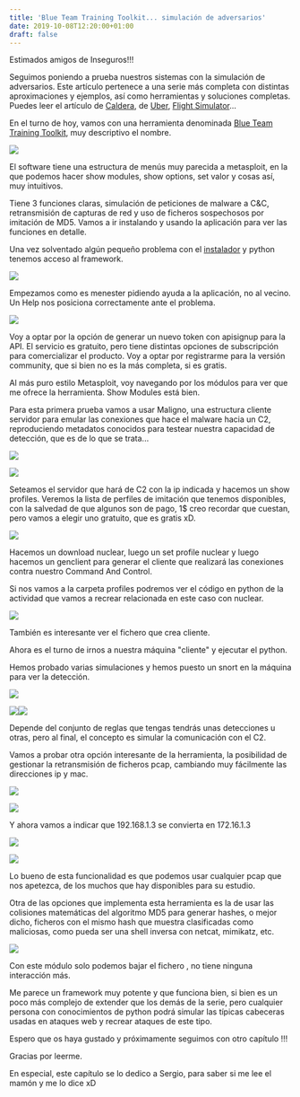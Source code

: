 ```yaml
---
title: 'Blue Team Training Toolkit... simulación de adversarios'
date: 2019-10-08T12:20:00+01:00
draft: false
---
```


Estimados amigos de Inseguros!!!  
  
Seguimos poniendo a prueba nuestros sistemas con la simulación de adversarios. Este artículo pertenece a una serie más completa con distintas aproximaciones y ejemplos, así como herramientas y soluciones completas. Puedes leer el artículo de [Caldera](http://kinomakino.blogspot.com/2019/09/caldera-simulacion-de-adversarios-golpe.html), de [Uber](http://kinomakino.blogspot.com/2019/09/uber-mettasimulacion-de-adversarios-2n.html), [Flight Simulator](http://kinomakino.blogspot.com/2019/10/simulacion-de-adversarios-flightsim-3n.html)...  
  
En el turno de hoy, vamos con una herramienta denominada [Blue Team Training Toolkit](https://www.bt3.no/features/), muy descriptivo el nombre.  
  

[![](https://1.bp.blogspot.com/-RXv22PiLPHs/XZuJ8iOqyjI/AAAAAAAAGZY/IvbER1ahMXccRecUEB9MrihwRKBBhd5RgCLcBGAsYHQ/s640/bt3_logo_reg_small.png)](https://1.bp.blogspot.com/-RXv22PiLPHs/XZuJ8iOqyjI/AAAAAAAAGZY/IvbER1ahMXccRecUEB9MrihwRKBBhd5RgCLcBGAsYHQ/s1600/bt3_logo_reg_small.png)

  
  
El software tiene una estructura de menús muy parecida a metasploit, en la que podemos hacer show modules, show options, set valor y cosas así, muy intuitivos.  
  
Tiene 3 funciones claras, simulación de peticiones de malware a C&C, retransmisión de capturas de red y uso de ficheros sospechosos por imitación de MD5. Vamos a ir instalando y usando la aplicación para ver las funciones en detalle.  
  
Una vez solventado algún pequeño problema con el [instalador](https://www.youtube.com/watch?v=VAd2dYLQlwk&list=PLUANA2JtKjNs1Bjwdt86hG215QKsoDorO&index=2) y python tenemos acceso al framework.  
  

[![](https://1.bp.blogspot.com/-ff0RSATzm60/XZuI9_DHk_I/AAAAAAAAGZQ/tqRBwj-ATnAtMm0RjnEl2qtZ6Ap8HKzlgCLcBGAsYHQ/s640/Captura%2Bde%2Bpantalla%2B2019-10-07%2Ba%2Blas%2B20.48.44.png)](https://1.bp.blogspot.com/-ff0RSATzm60/XZuI9_DHk_I/AAAAAAAAGZQ/tqRBwj-ATnAtMm0RjnEl2qtZ6Ap8HKzlgCLcBGAsYHQ/s1600/Captura%2Bde%2Bpantalla%2B2019-10-07%2Ba%2Blas%2B20.48.44.png)

  
Empezamos como es menester pidiendo ayuda a la aplicación, no al vecino. Un Help nos posiciona correctamente ante el problema.  
  

[![](https://1.bp.blogspot.com/-EvqNaexK-Ns/XZw7zHdT1QI/AAAAAAAAGZk/x-B2YDwOW8E6qXI9eBrbqr62YLl4KAdqQCLcBGAsYHQ/s640/Captura%2Bde%2Bpantalla%2B2019-10-08%2Ba%2Blas%2B9.33.06.png)](https://1.bp.blogspot.com/-EvqNaexK-Ns/XZw7zHdT1QI/AAAAAAAAGZk/x-B2YDwOW8E6qXI9eBrbqr62YLl4KAdqQCLcBGAsYHQ/s1600/Captura%2Bde%2Bpantalla%2B2019-10-08%2Ba%2Blas%2B9.33.06.png)

  
Voy a optar por la opción de generar un nuevo token con apisignup para la API. El servicio es gratuito, pero tiene distintas opciones de subscripción para comercializar el producto. Voy a optar por registrarme para la versión community, que si bien no es la más completa, si es gratis.  
  
Al más puro estilo Metasploit, voy navegando por los módulos para ver que me ofrece la herramienta. Show Modules está bien.  
  
Para esta primera prueba vamos a usar Maligno, una estructura cliente servidor para emular las conexiones que hace el malware hacia un C2, reproduciendo metadatos conocidos para testear nuestra capacidad de detección, que es de lo que se trata...  
  

[![](https://www.encripto.no/wp-content/uploads/2018/07/Picture1-2.png)](https://www.encripto.no/wp-content/uploads/2018/07/Picture1-2.png)

[![](https://1.bp.blogspot.com/-lA34N4zYOYM/XZw-mpSIrzI/AAAAAAAAGZw/Dd8icYChKCAvqQmLoZUHRowN-XEf-8eFwCLcBGAsYHQ/s640/Captura%2Bde%2Bpantalla%2B2019-10-08%2Ba%2Blas%2B9.44.54.png)](https://1.bp.blogspot.com/-lA34N4zYOYM/XZw-mpSIrzI/AAAAAAAAGZw/Dd8icYChKCAvqQmLoZUHRowN-XEf-8eFwCLcBGAsYHQ/s1600/Captura%2Bde%2Bpantalla%2B2019-10-08%2Ba%2Blas%2B9.44.54.png)

  
  
Seteamos el servidor que hará de C2 con la ip indicada y hacemos un show profiles. Veremos la lista de perfiles de imitación que tenemos disponibles, con la salvedad de que algunos son de pago, 1$ creo recordar que cuestan, pero vamos a elegir uno gratuito, que es gratis xD.  
  

[![](https://1.bp.blogspot.com/-wbCV2FQftW4/XZxARplY9JI/AAAAAAAAGZ8/-EHwJZ1HyZAiJoOkLKEPXFmwLoSSS0s9gCLcBGAsYHQ/s640/Captura%2Bde%2Bpantalla%2B2019-10-08%2Ba%2Blas%2B9.52.12.png)](https://1.bp.blogspot.com/-wbCV2FQftW4/XZxARplY9JI/AAAAAAAAGZ8/-EHwJZ1HyZAiJoOkLKEPXFmwLoSSS0s9gCLcBGAsYHQ/s1600/Captura%2Bde%2Bpantalla%2B2019-10-08%2Ba%2Blas%2B9.52.12.png)

  
Hacemos un download nuclear, luego un set profile nuclear y luego hacemos un genclient para generar el cliente que realizará las conexiones contra nuestro Command And Control.  
  
Si nos vamos a la carpeta profiles podremos ver el código en python de la actividad que vamos a recrear relacionada en este caso con nuclear.  
  

[![](https://1.bp.blogspot.com/-AGjZNHX8WtU/XZxCR-625CI/AAAAAAAAGaI/Mftw--f56zUXlW4hboTDlsbs6QFvm2NbwCLcBGAsYHQ/s640/Captura%2Bde%2Bpantalla%2B2019-10-08%2Ba%2Blas%2B10.00.15.png)](https://1.bp.blogspot.com/-AGjZNHX8WtU/XZxCR-625CI/AAAAAAAAGaI/Mftw--f56zUXlW4hboTDlsbs6QFvm2NbwCLcBGAsYHQ/s1600/Captura%2Bde%2Bpantalla%2B2019-10-08%2Ba%2Blas%2B10.00.15.png)

  
También es interesante ver el fichero que crea cliente.  
  
Ahora es el turno de irnos a nuestra máquina "cliente" y ejecutar el python.  
  
Hemos probado varias simulaciones y hemos puesto un snort en la máquina para ver la detección.  
  

[![](https://1.bp.blogspot.com/-IEdCZkjN3Qw/XZxpsns6aTI/AAAAAAAAGaU/sqo3M3C0ObomPWpHJ7mJ7NjB2YemvpY7ACLcBGAsYHQ/s640/Captura%2Bde%2Bpantalla%2B2019-10-08%2Ba%2Blas%2B12.48.10.png)](https://1.bp.blogspot.com/-IEdCZkjN3Qw/XZxpsns6aTI/AAAAAAAAGaU/sqo3M3C0ObomPWpHJ7mJ7NjB2YemvpY7ACLcBGAsYHQ/s1600/Captura%2Bde%2Bpantalla%2B2019-10-08%2Ba%2Blas%2B12.48.10.png)

  

[![](https://1.bp.blogspot.com/-Ftpt_ywye3E/XZxpsuBhBYI/AAAAAAAAGac/Zyw3qKlIBIU1A-VFeBpHfkvUujRZrAuwgCLcBGAsYHQ/s640/Captura%2Bde%2Bpantalla%2B2019-10-08%2Ba%2Blas%2B12.48.30.png)](https://1.bp.blogspot.com/-Ftpt_ywye3E/XZxpsuBhBYI/AAAAAAAAGac/Zyw3qKlIBIU1A-VFeBpHfkvUujRZrAuwgCLcBGAsYHQ/s1600/Captura%2Bde%2Bpantalla%2B2019-10-08%2Ba%2Blas%2B12.48.30.png)[![](https://1.bp.blogspot.com/-gJ-AcbjNebs/XZxpsp6VSDI/AAAAAAAAGaY/iz2lKiH99SQ_fq5PP3LqTVqVkBwz5-1zQCLcBGAsYHQ/s640/Captura%2Bde%2Bpantalla%2B2019-10-08%2Ba%2Blas%2B12.46.50.png)](https://1.bp.blogspot.com/-gJ-AcbjNebs/XZxpsp6VSDI/AAAAAAAAGaY/iz2lKiH99SQ_fq5PP3LqTVqVkBwz5-1zQCLcBGAsYHQ/s1600/Captura%2Bde%2Bpantalla%2B2019-10-08%2Ba%2Blas%2B12.46.50.png)

  
Depende del conjunto de reglas que tengas tendrás unas detecciones u otras, pero al final, el concepto es simular la comunicación con el C2.  
  
Vamos a probar otra opción interesante de la herramienta, la posibilidad de gestionar la retransmisión de ficheros pcap, cambiando muy fácilmente las direcciones ip y mac.  
  

[![](https://1.bp.blogspot.com/-nhHZneZkkdM/XZxsp-0bXVI/AAAAAAAAGas/uKeHbpUXYB85tbmMu5z2TWldlb1KTgligCLcBGAsYHQ/s640/Captura%2Bde%2Bpantalla%2B2019-10-08%2Ba%2Blas%2B12.58.22.png)](https://1.bp.blogspot.com/-nhHZneZkkdM/XZxsp-0bXVI/AAAAAAAAGas/uKeHbpUXYB85tbmMu5z2TWldlb1KTgligCLcBGAsYHQ/s1600/Captura%2Bde%2Bpantalla%2B2019-10-08%2Ba%2Blas%2B12.58.22.png)

  

[![](https://1.bp.blogspot.com/-djOlDzvZzpA/XZxsuaP6HiI/AAAAAAAAGaw/A0TtLyQ3v0IvaQWrPCokJRB1Q4bsz08-ACLcBGAsYHQ/s640/Captura%2Bde%2Bpantalla%2B2019-10-08%2Ba%2Blas%2B13.00.36%2B%25282%2529.png)](https://1.bp.blogspot.com/-djOlDzvZzpA/XZxsuaP6HiI/AAAAAAAAGaw/A0TtLyQ3v0IvaQWrPCokJRB1Q4bsz08-ACLcBGAsYHQ/s1600/Captura%2Bde%2Bpantalla%2B2019-10-08%2Ba%2Blas%2B13.00.36%2B%25282%2529.png)

  

Y ahora vamos a indicar que 192.168.1.3 se convierta en 172.16.1.3  
  

[![](https://1.bp.blogspot.com/-tJ35tpzughY/XZxuCZCSiEI/AAAAAAAAGbE/IKRt90SUTB4ozyg-S1Oy1p1BcnXvhlyOACLcBGAsYHQ/s640/Captura%2Bde%2Bpantalla%2B2019-10-08%2Ba%2Blas%2B13.04.20.png)](https://1.bp.blogspot.com/-tJ35tpzughY/XZxuCZCSiEI/AAAAAAAAGbE/IKRt90SUTB4ozyg-S1Oy1p1BcnXvhlyOACLcBGAsYHQ/s1600/Captura%2Bde%2Bpantalla%2B2019-10-08%2Ba%2Blas%2B13.04.20.png)

  

[![](https://1.bp.blogspot.com/-eqipBqXhw20/XZxuCaoVjOI/AAAAAAAAGbA/Y8RJzWhjmgQSdFwoDux47V3KXLCuGZ3QACLcBGAsYHQ/s640/Captura%2Bde%2Bpantalla%2B2019-10-08%2Ba%2Blas%2B13.06.37%2B%25282%2529.png)](https://1.bp.blogspot.com/-eqipBqXhw20/XZxuCaoVjOI/AAAAAAAAGbA/Y8RJzWhjmgQSdFwoDux47V3KXLCuGZ3QACLcBGAsYHQ/s1600/Captura%2Bde%2Bpantalla%2B2019-10-08%2Ba%2Blas%2B13.06.37%2B%25282%2529.png)

  
Lo bueno de esta funcionalidad es que podemos usar cualquier pcap que nos apetezca, de los muchos que hay disponibles para su estudio.  
  
Otra de las opciones que implementa esta herramienta es la de usar las colisiones matemáticas del algoritmo MD5 para generar hashes, o mejor dicho, ficheros con el mismo hash que muestra clasificadas como maliciosas, como pueda ser una shell inversa con netcat, mimikatz, etc.  
  

[![](https://1.bp.blogspot.com/-Y0ar-hrcNRo/XZxwQLED_MI/AAAAAAAAGbU/C38kPGQcJJsgbnKv09DX-H4GIgl8UFjYgCLcBGAsYHQ/s640/Captura%2Bde%2Bpantalla%2B2019-10-08%2Ba%2Blas%2B13.16.03.png)](https://1.bp.blogspot.com/-Y0ar-hrcNRo/XZxwQLED_MI/AAAAAAAAGbU/C38kPGQcJJsgbnKv09DX-H4GIgl8UFjYgCLcBGAsYHQ/s1600/Captura%2Bde%2Bpantalla%2B2019-10-08%2Ba%2Blas%2B13.16.03.png)

  
Con este módulo solo podemos bajar el fichero , no tiene ninguna interacción más.  
  
Me parece un framework muy potente y que funciona bien, si bien es un poco más complejo de extender que los demás de la serie, pero cualquier persona con conocimientos de python podrá simular las típicas cabeceras usadas en ataques web y recrear ataques de este tipo.  
  
Espero que os haya gustado y próximamente seguimos con otro capítulo !!!  
  
Gracias por leerme.  
  
En especial, este capítulo se lo dedico a Sergio, para saber si me lee el mamón y me lo dice xD